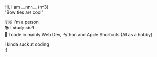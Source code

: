 Hi, I am \_\_nnn\_\_ (n^3)  
"Bow ties are cool"  

🇸🇬 I'm a person  
📚 I study stuff  
💾 I code in mainly Web Dev, Python and Apple Shortcuts (All as a hobby)  

I kinda suck at coding  
;)

